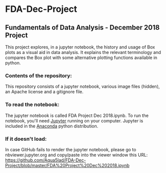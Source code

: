# FDA-Dec-Project
## Fundamentals of Data Analysis  - December 2018 Project

This project explores, in a jupyter notebook, the history and usage of Box plots as a visual aid in data analysis. It explains the relevant terminology and compares the Box plot with some alternative plotting functions available in python.

### Contents of the repository:
This repository consists of a jupyter notebook, various image files (hidden), an Apache license and a gitignore file.

### To read the notebook:
The jupyter notebook is called FDA Project Dec 2018.ipynb. To run the notebook, you'll need [Jupyter](https://jupyter.org/) running on your computer. Jupyter is included in the [Anaconda](https://www.anaconda.com/) python distribution.

### If it doesn't load:

In case GitHub fails to render the jupyter notebook, please go to nbviewer.jupyter.org and copy/paste into the viewer window this URL: https://github.com/Aqua5lad/FDA-Dec-Project/blob/master/FDA%20Project%20Dec%202018.ipynb